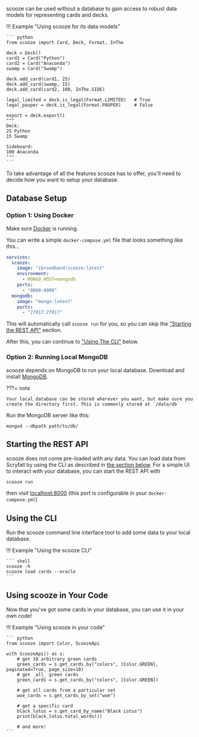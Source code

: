 scooze can be used without a database to gain access to robust data models for representing cards and decks.

!!! Example "Using scooze for its data models"

    ``` python
    from scooze import Card, Deck, Format, InThe

    deck = Deck()
    card1 = Card("Python")
    card2 = Card("Anaconda")
    swamp = Card("Swamp")

    deck.add_card(card1, 25)
    deck.add_card(swamp, 15)
    deck.add_card(card2, 100, InThe.SIDE)

    legal_limited = deck.is_legal(Format.LIMITED)   # True
    legal_pauper = deck.is_legal(Format.PAUPER)     # False

    export = deck.export()
    """
    Deck:
    25 Python
    15 Swamp

    Sideboard:
    100 Anaconda
    """
    ```

To take advantage of all the features scooze has to offer, you'll need to decide how you want to setup your database.

## Database Setup

### Option 1: Using Docker

Make sure [Docker](https://www.docker.com/products/docker-desktop/) is running.

You can write a simple `docker-compose.yml` file that looks something like this...

``` yaml
services:
  scooze:
    image: "ibroadband/scooze:latest"
    environment:
      - MONGO_HOST=mongodb
    ports:
      - "8000:8000"
  mongodb:
    image: "mongo:latest"
    ports:
      - "27017:27017"
```

This will automatically call `scooze run` for you, so you can skip the ["Starting the REST API"](#starting-the-rest-api) section.

After this, you can continue to ["Using The CLI"](#using-the-cli) below.

### Option 2: Running Local MongoDB

scooze depends on MongoDB to run your local database.
Download and install [MongoDB](https://www.mongodb.com/docs/manual/installation/).

???+ note

    Your local database can be stored wherever you want, but make sure you create the directory first. This is commonly stored at `/data/db`

Run the MongoDB server like this:

``` shell
mongod --dbpath path/to/db/
```

## Starting the REST API

scooze does not come pre-loaded with any data. You can load data from Scryfall by using the CLI as described in [the section below](#using-the-cli). For a simple UI to interact with your database, you can start the REST API with

``` shell
scooze run
```

then visit [localhost:8000](http://localhost:8000) (this port is configurable in your `docker-compose.yml`)

## Using the CLI

Run the scooze command line interface tool to add some data to your local database.

!!! Example "Using the scooze CLI"

    ``` shell
    scooze -h
    scooze load cards --oracle
    ```

## Using scooze in Your Code

Now that you've got some cards in your database, you can use it in your own code!

!!! Example "Using scooze in your code"

    ``` python
    from scooze import Color, ScoozeApi

    with ScoozeApi() as s:
        # get 10 arbitrary green cards
        green_cards = s.get_cards_by("colors", [Color.GREEN], paginated=True, page_size=10)
        # get _all_ green cards
        green_cards = s.get_cards_by("colors", [Color.GREEN])

        # get all cards from a particular set
        woe_cards = s.get_cards_by_set("woe")

        # get a specific card
        black_lotus = s.get_card_by_name("Black Lotus")
        print(black_lotus.total_words())

        # and more!
    ```
